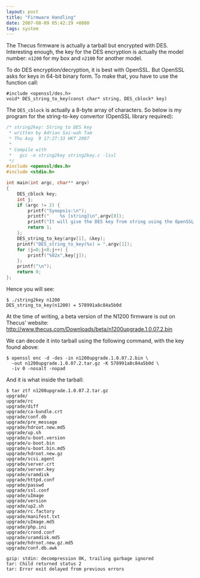 ```yaml
---
layout: post
title: "Firmware Handling"
date: 2007-08-09 05:42:29 +0800
tags: system
---
```


The Thecus firmware is actually a tarball but encrypted with DES. Interesting
enough, the key for the DES encryption is actually the model number: `n1200` for
my box and `n2100` for another model.

To do DES encryption/decryption, it is best with OpenSSL. But OpenSSL asks for
keys in 64-bit binary form. To make that, you have to use the function call:

    #include <openssl/des.h>
    void* DES_string_to_key(const char* string, DES_cblock* key)

The `DES_cblock` is actually a 8-byte array of characters. So below is my program for the string-to-key convertor (OpenSSL library required):

```c
/* string2key: String to DES key
 * written by Adrian Sai-wah Tam
 * Thu Aug  9 17:27:33 HKT 2007
 *
 * Compile with
 *   gcc -o string2key string2key.c -lssl
 */
#include <openssl/des.h>
#include <stdio.h>

int main(int argc, char** argv)
{
    DES_cblock key;
    int j;
    if (argc != 2) {
        printf("Synopsis:\n");
        printf("    %s [string]\n",argv[0]);
        printf("It will give the DES key from string using the OpenSSL's DES_string_to_key()\n");
        return 1;
    };
    DES_string_to_key(argv[1], &key);
    printf("DES_string_to_key(%s) = ",argv[1]);
    for (j=0;j<8;j++) {
        printf("%02x",key[j]);
    };
    printf("\n");
    return 0;
};
```

Hence you will see:

    $ ./string2key n1200
    DES_string_to_key(n1200) = 578991a8c84a5b0d

At the time of writing, a beta version of the N1200 firmware is out on Thecus'
website: <http://www.thecus.com/Downloads/beta/n1200upgrade.1.0.07.2.bin>

We can decode it into tarball using the following command, with the key found above:

    $ openssl enc -d -des -in n1200upgrade.1.0.07.2.bin \
      -out n1200upgrade.1.0.07.2.tar.gz -K 578991a8c84a5b0d \
      -iv 0 -nosalt -nopad

And it is what inside the tarball:

```
$ tar ztf n1200upgrade.1.0.07.2.tar.gz
upgrade/
upgrade/rc
upgrade/diff
upgrade/ca-bundle.crt
upgrade/conf.db
upgrade/pre_message
upgrade/hdroot.new.md5
upgrade/up.sh
upgrade/u-boot.version
upgrade/u-boot.bin
upgrade/u-boot.bin.md5
upgrade/hdroot.new.gz
upgrade/scsi.agent
upgrade/server.crt
upgrade/server.key
upgrade/uramdisk
upgrade/httpd.conf
upgrade/passwd
upgrade/ssl.conf
upgrade/uImage
upgrade/version
upgrade/up2.sh
upgrade/rc.factory
upgrade/manifest.txt
upgrade/uImage.md5
upgrade/php.ini
upgrade/crond.conf
upgrade/uramdisk.md5
upgrade/hdroot.new.gz.md5
upgrade/conf.db.awk

gzip: stdin: decompression OK, trailing garbage ignored
tar: Child returned status 2
tar: Error exit delayed from previous errors
```
